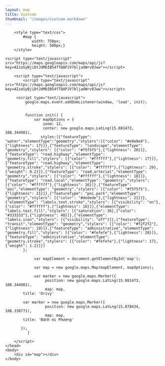 ```yaml
---
layout: map
title: Vietnam
thumbnail: "/images/vietnam.markdown"
---
```

<html>
    <head>
        
        <style type="text/css">
            #map {
                width: 750px;
                height: 500px;}
        </style>
	
	<script type="text/javascript" src="https://maps.googleapis.com/maps/api/js?key=AIzaSyBjiDtJdMbIB54fTQAPJV7bljadWrv0Jww"></script>
        
        <script type="text/javascript">
            <script type="text/javascript" src="https://maps.googleapis.com/maps/api/js?key=AIzaSyBjiDtJdMbIB54fTQAPJV7bljadWrv0Jww"></script>
         
         <script type="text/javascript">
             google.maps.event.addDomListener(window, 'load', init);
 
         
             function init() {
                 var mapOptions = {
                     zoom: 12,
                     center: new google.maps.LatLng(15.881473, 108.344981),
               	    styles:[{"featureType": "water","elementType":"geometry","stylers":[{"color": "#e9e9e9"},{"lightness": 17}]},{"featureType": "landscape","elementType": "geometry","stylers": [{"color": "#f5f5f5"},{"lightness": 20}]},{"featureType": "road.highway","elementType": "geometry.fill","stylers": [{"color": "#ffffff"},{"lightness": 17}]},{"featureType": "road.highway","elementType": "geometry.stroke","stylers": [{"color": "#ffffff"},{"lightness": 29},{"weight": 0.2}]},{"featureType": "road.arterial","elementType": "geometry","stylers": [{"color": "#ffffff"},{"lightness": 18}]},{"featureType": "road.local","elementType": "geometry","stylers": [{"color": "#ffffff"},{"lightness": 16}]},{"featureType": "poi","elementType": "geometry","stylers": [{"color": "#f5f5f5"},{"lightness": 21}]},{"featureType": "poi.park","elementType": "geometry","stylers": [{"color": "#dedede"},{"lightness": 21}]},{"elementType": "labels.text.stroke","stylers": [{"visibility": "on"},{"color": "#ffffff"},{"lightness": 16}]},{"elementType": "labels.text.fill","stylers": [{"saturation": 36},{"color": "#333333"},{"lightness": 40}]},{"elementType": "labels.icon","stylers": [{"visibility": "off"}]},{"featureType": "transit","elementType": "geometry","stylers": [{"color": "#f2f2f2"},{"lightness": 19}]},{"featureType": "administrative","elementType": "geometry.fill","stylers": [{"color": "#fefefe"},{"lightness": 20}]},{"featureType": "administrative","elementType": "geometry.stroke","stylers": [{"color": "#fefefe"},{"lightness": 17},{"weight": 1.2}]}]
 		    };
 
                 var mapElement = document.getElementById('map');
 
                 var map = new google.maps.Map(mapElement, mapOptions);
 
                 var marker = new google.maps.Marker({
                      position: new google.maps.LatLng(15.881473, 108.344981),
                      map: map,
  		    title: 'Orivy'
		    
		    var marker = new google.maps.Marker({
                      position: new google.maps.LatLng(15.878434, 108.330771),
                      map: map,
  		    title: 'Bánh mì Phượng'
		    
		   });
              }
	
        </script>
    </head>
    <body>
        <div id="map"></div>
    </body>
</html>
